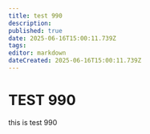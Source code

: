 ```yaml
---
title: test 990
description: 
published: true
date: 2025-06-16T15:00:11.739Z
tags: 
editor: markdown
dateCreated: 2025-06-16T15:00:11.739Z
---
```


# TEST 990
this is test 990

